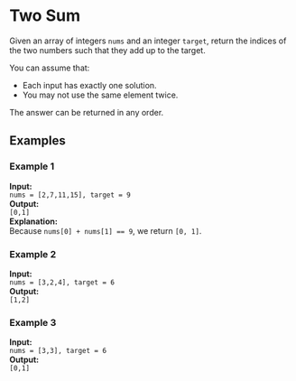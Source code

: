 # Two Sum

Given an array of integers `nums` and an integer `target`, return the indices of the two numbers such that they add up to the target.

You can assume that:
- Each input has exactly one solution.
- You may not use the same element twice.

The answer can be returned in any order.

## Examples

### Example 1
**Input:**  
`nums = [2,7,11,15], target = 9`  
**Output:**  
`[0,1]`  
**Explanation:**  
Because `nums[0] + nums[1] == 9`, we return `[0, 1]`.

### Example 2
**Input:**  
`nums = [3,2,4], target = 6`  
**Output:**  
`[1,2]`

### Example 3
**Input:**  
`nums = [3,3], target = 6`  
**Output:**  
`[0,1]`
